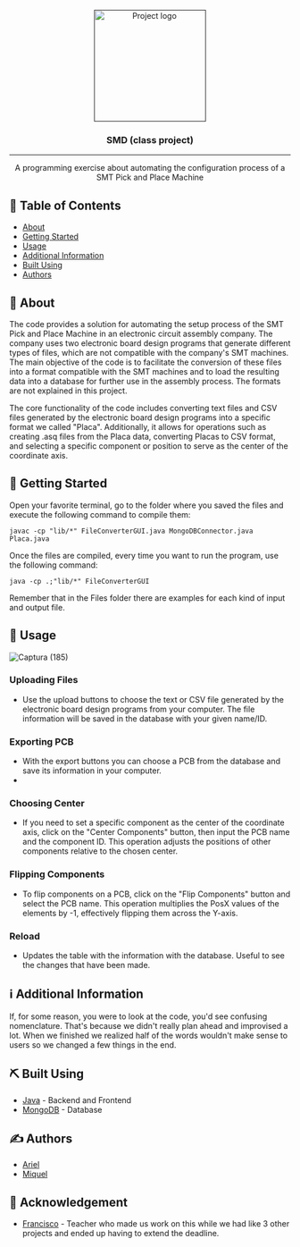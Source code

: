 <p align="center">
  <a href="" rel="noopener">
 <img width=200px height=200px src="https://github.com/Ariel-A-C/SMD/assets/144775269/2e6b8cd8-d6f6-4f00-9db1-df96b9297d8f" alt="Project logo"></a>
</p>

<h3 align="center">SMD (class project)</h3>

---

<p align="center"> A programming exercise about automating the configuration process of a SMT Pick and Place Machine
    <br> 
</p>

## 📝 Table of Contents
- [About](#about)
- [Getting Started](#getting_started)
- [Usage](#usage)
- [Additional Information](#information)
- [Built Using](#built_using)
- [Authors](#authors)


## 🧐 About <a name = "about"></a>
The code provides a solution for automating the setup process of the SMT Pick and Place Machine in an electronic circuit assembly company. The company uses two electronic board design programs that generate different types of files, which are not compatible with the company's SMT machines.
The main objective of the code is to facilitate the conversion of these files into a format compatible with the SMT machines and to load the resulting data into a database for further use in the assembly process. The formats are not explained in this project.

The core functionality of the code includes converting text files and CSV files generated by the electronic board design programs into a specific format we called "Placa".
Additionally, it allows for operations such as creating .asq files from the Placa data, converting Placas to CSV format, and selecting a specific component or position to serve as the center of the coordinate axis.

## 🏁 Getting Started <a name = "getting_started"></a>
Open your favorite terminal, go to the folder where you saved the files and execute the following command to compile them:

`javac -cp "lib/*" FileConverterGUI.java MongoDBConnector.java Placa.java`

Once the files are compiled, every time you want to run the program, use the following command:

`java -cp .;"lib/*" FileConverterGUI`

Remember that in the Files folder there are examples for each kind of input and output file.

## 🎈 Usage <a name="usage"></a>

![Captura (185)](https://github.com/Ariel-A-C/SMD/assets/144775269/a04face3-f76d-41b4-a3d8-007768b5b6eb)

### Uploading Files
- Use the upload buttons to choose the text or CSV file generated by the electronic board design programs from your computer. The file information will be saved in the database with your given name/ID.

### Exporting PCB
- With the export buttons you can choose a PCB from the database and save its information in your computer.
- 
### Choosing Center
- If you need to set a specific component as the center of the coordinate axis, click on the "Center Components" button, then input the PCB name and the component ID. This operation adjusts the positions of other components relative to the chosen center.

### Flipping Components
- To flip components on a PCB, click on the "Flip Components" button and select the PCB name. This operation multiplies the PosX values of the elements by -1, effectively flipping them across the Y-axis.

### Reload
- Updates the table with the information with the database. Useful to see the changes that have been made.

## ℹ️ Additional Information <a name = "information"></a>
If, for some reason, you were to look at the code, you'd see confusing nomenclature. That's because we didn't really plan ahead and improvised a lot. When we finished we realized half of the words wouldn't make sense to users so we changed a few things in the end.

## ⛏️ Built Using <a name = "built_using"></a>
- [Java](https://www.java.com/) - Backend and Frontend
- [MongoDB](https://www.mongodb.com/) - Database

## ✍️ Authors <a name = "authors"></a>
- [Ariel](https://github.com/Ariel-A-C)
- [Miquel](https://github.com/miquelnicolas)

## 🎉 Acknowledgement <a name = "acknowledgement"></a>
- [Francisco](https://github.com/fmesasc) - Teacher who made us work on this while we had like 3 other projects and ended up having to extend the deadline.
